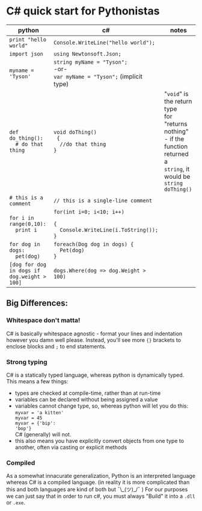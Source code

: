 # C# quick start for Pythonistas #
python                 | c#                   | notes
-----------------------|----------------------|----- 
`print "hello world"`  | `Console.WriteLine("hello world");` 
`import json`          | `using Newtonsoft.Json;`
`myname = 'Tyson'`     | `string myName = "Tyson";` <br>-or-<br> `var myName = "Tyson";` (implicit type)
<code>def do_thing(): <br>&nbsp;&nbsp;# do that thing</code> | <code>void doThing()<br> { <br>&nbsp;&nbsp;//do that thing<br>}</code> | "`void`" is the return type <br>for "returns nothing" <br>- if the function returned a <br>`string`, it would be <br><code>string doThing()</code>
`# this is a comment` | `// this is a single-line comment`
<code>for i in range(0,10):<br>&nbsp;&nbsp;print i</code> | <code>for(int i=0; i<10; i++) <br>{<br>&nbsp;&nbsp;Console.WriteLine(i.ToString());<br>}</code>
<code>for dog in dogs:<br>&nbsp;&nbsp;pet(dog)</code> | <code>foreach(Dog dog in dogs) {<br>&nbsp;&nbsp;Pet(dog)<br>}</code>
`[dog for dog in dogs if dog.weight > 100]` | `dogs.Where(dog => dog.Weight > 100)`

## Big Differences: ##
### Whitespace don't matta! ###
C# is basically whitespace agnostic - format your lines and indentation however you damn well please. Instead, you'll see more `{}` brackets to enclose blocks and `;` to end statements. 

### Strong typing ###
C# is a statically typed language, whereas python is dynamically typed. This means a few things:
* types are checked at compile-time, rather than at run-time
* variables can be declared without being assigned a value
* variables cannot change type, so, whereas python will let you do this:
<br><code>myvar = 'a kitten' <br>myvar = 45<br>myvar = {'bip': 'bop'} </code><br>C# (generally) will not. 
* this also means you have explicitly convert objects from one type to another, often via casting or explicit methods 
### Compiled ###
As a somewhat innacurate generalization, Python is an interpreted language whereas C# is a compiled language. (in reality it is more complicated than this and both languages are kind of both but ¯\\\_(ツ)_/¯ ) For our purposes we can just say that in order to run c#, you must always "Build" it into a `.dll` or `.exe`. 